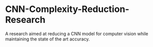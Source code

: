 # CNN-Complexity-Reduction-Research
A research aimed at reducing a CNN model for computer vision while maintaining the state of the art accuracy.

